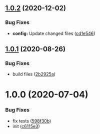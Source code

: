 ## [1.0.2](https://github.com/dword-design/chdir/compare/v1.0.1...v1.0.2) (2020-12-02)


### Bug Fixes

* **config:** Update changed files ([cd1e546](https://github.com/dword-design/chdir/commit/cd1e546f5b298f5587cf0560b4375246b00d8776))

## [1.0.1](https://github.com/dword-design/chdir/compare/v1.0.0...v1.0.1) (2020-08-26)


### Bug Fixes

* build files ([2b2925a](https://github.com/dword-design/chdir/commit/2b2925afb2c6c751145fb109413dc5183c1f36e3))

# 1.0.0 (2020-07-04)


### Bug Fixes

* fix tests ([598f30b](https://github.com/dword-design/chdir/commit/598f30bfccb49be76992df4c4d1de479238f7d7b))
* init ([c6115e3](https://github.com/dword-design/chdir/commit/c6115e349394d5fa4c9428e343e8879a7d58f26a))
